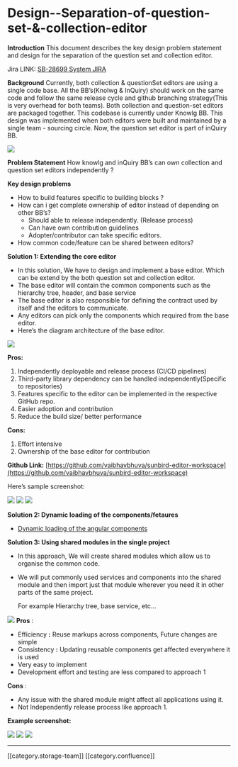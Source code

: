 # Design--Separation-of-question-set-&-collection-editor

**Introduction** This document describes the key design problem statement and design for the separation of the question set and collection editor.

Jira LINK: [SB-28699 System JIRA](https://browse/SB-28699)

**Background** Currently, both collection & questionSet editors are using a single code base. All the BB’s(Knolwg & InQuiry) should work on the same code and follow the same release cycle and github branching strategy(This is very overhead for both teams). Both collection and question-set editors are packaged together. This codebase is currently under Knowlg BB. This design was implemented when both editors were built and maintained by a single team - sourcing circle. Now, the question set editor is part of inQuiry BB.

![](../../../../.gitbook/assets/image-20221116-054933.png)

**Problem Statement** How knowlg and inQuiry BB’s can own collection and question set editors independently ?

**Key design problems**

* How to build features specific to building blocks ?
* How can i get complete ownership of editor instead of depending on other BB’s?
  * Should able to release independently. (Release process)
  * Can have own contribution guidelines
  * Adopter/contributor can take specific editors.
* How common code/feature can be shared between editors?

**Solution 1: Extending the core editor**

* In this solution, We have to design and implement a base editor. Which can be extend by the both question set and collection editor.
* The base editor will contain the common components such as the hierarchy tree, header, and base service
* The base editor is also responsible for defining the contract used by itself and the editors to communicate.
* Any editors can pick only the components which required from the base editor.
* Here’s the diagram architecture of the base editor.

![](../../../../.gitbook/assets/image-20221111-071227.png)

**Pros:**

1. Independently deployable and release process (CI/CD pipelines)
2. Third-party library dependency can be handled independently(Specific to repositories)
3. Features specific to the editor can be implemented in the respective GitHub repo.
4. Easier adoption and contribution
5. Reduce the build size/ better performance

**Cons:**

1. Effort intensive
2. Ownership of the base editor for contribution

**Github Link:** [https://github.com/vaibhavbhuva/sunbird-editor-workspace](https://github.com/vaibhavbhuva/sunbird-editor-workspace)

Here’s sample screenshot:

![](../../../../.gitbook/assets/image-20221111-044330.png) ![](../../../../.gitbook/assets/image-20221111-044424.png) ![](../../../../.gitbook/assets/image-20221111-044517.png)

**Solution 2: Dynamic loading of the components/fetaures**

* [Dynamic loading of the angular components](https://project-sunbird.atlassian.net/wiki/spaces/SBDES/pages/edit-v2/3074359303?draftShareId=ade74e0d-38b2-453f-a4fa-3ba528bcca9f)

**Solution 3: Using shared modules in the single project**

* In this approach, We will create shared modules which allow us to organise the common code.
*   We will put commonly used services and components into the shared module and then import just that module wherever you need it in other parts of the same project.

    For example Hierarchy tree, base service, etc…

![](../../../../.gitbook/assets/image-20221111-041630.png) **Pros** :

* Efficiency **:** Reuse markups across components, Future changes are simple
* Consistency **:** Updating reusable components get affected everywhere it is used
* Very easy to implement
* Development effort and testing are less compared to approach 1

**Cons** :

* Any issue with the shared module might affect all applications using it.
* Not Independently release process like approach 1.

**Example screenshot:**

![](../../../../.gitbook/assets/image-20221111-043612.png) ![](../../../../.gitbook/assets/image-20221111-043912.png) ![](../../../../.gitbook/assets/image-20221111-044039.png)

***

\[\[category.storage-team]] \[\[category.confluence]]
